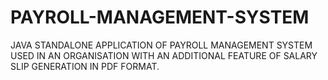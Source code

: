 # PAYROLL-MANAGEMENT-SYSTEM
JAVA STANDALONE APPLICATION OF PAYROLL MANAGEMENT SYSTEM USED IN AN ORGANISATION WITH AN ADDITIONAL FEATURE OF SALARY SLIP GENERATION IN PDF FORMAT.
